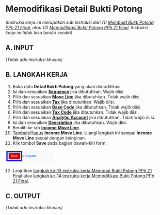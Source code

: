 # Memodifikasi Detail Bukti Potong

*(Instruksi kerja ini merupakan sub instruksi dari (1) [Membuat Bukti Potong PPh 21 Final](./membuat.md), atau (2) [Memodifikasi Bukti Potong PPh 21 Final](./memodifikasi.md). Instruksi kerja ini tidak bisa berdiri sendiri)*

## A. INPUT

*(Tidak ada instruksi khusus)*

## B. LANGKAH KERJA

1. Buka data **Detail Bukti Potong** yang akan dimodifikasi.
2. Isi dan sesuaikan **[Sequence](./penjelasan.md#field-detail-sequence)** jika dibutuhkan. Wajib diisi.
3. Pilih dan sesuaikan **[Move Line](./penjelasan.md#field-detail-move-line)** jika dibutuhkan. Tidak wajib diisi.
4. Pilih dan sesuaikan **[Tax](./penjelasan.md#field-detail-tax)** jika dibutuhkan. Wajib diisi.
5. Pilih dan sesuaikan **[Base Code](./penjelasan.md#field-detail-base-code)** jika dibutuhkan. Tidak wajib diisi.
6. Pilih dan sesuaikan **[Tax Code](./penjelasan.md#field-detail-tax-code)** jika dibutuhkan. Tidak wajib diisi.
7. Pilih dan sesuaikan **[Analytic Account](./penjelasan.md#field-detail-analytic-account)** jika dibutuhkan. Tidak wajib diisi.
8. Isi dan sesuaikan **[Description](./penjelasan.md#field-detail-description)** jika dibutuhkan. Wajib diisi.
9. Beralih ke tab **[Income Move Line](./penjelasan.md#tab-income-move-line)**.
10. <a name="l10">[Tambah](./menambahkan-income-move-line.md)/[Hapus](./menghapus-income-move-line.md) **Income Move Line**</a>. Ulangi langkah ini sampai **Income Move Line** sesuai dengan keinginan.
11. Klik tombol **Save** pada bagian bawah-kiri form.

![](../../img/bukpot-pph-21-final/tombol-save-modifikasi-detail-bukpot.png)

12. Lanjutkan [langkah ke-13 instruksi kerja Membuat Bukti Potong PPh 21 Final](./membuat.md#l13) atau [langkah ke-14 instruksi kerja Memodifikasi Bukti Potong PPh 21 Final](./memodifikasi.md#l14).

## C. OUTPUT

*(Tidak ada instruksi khusus)*
